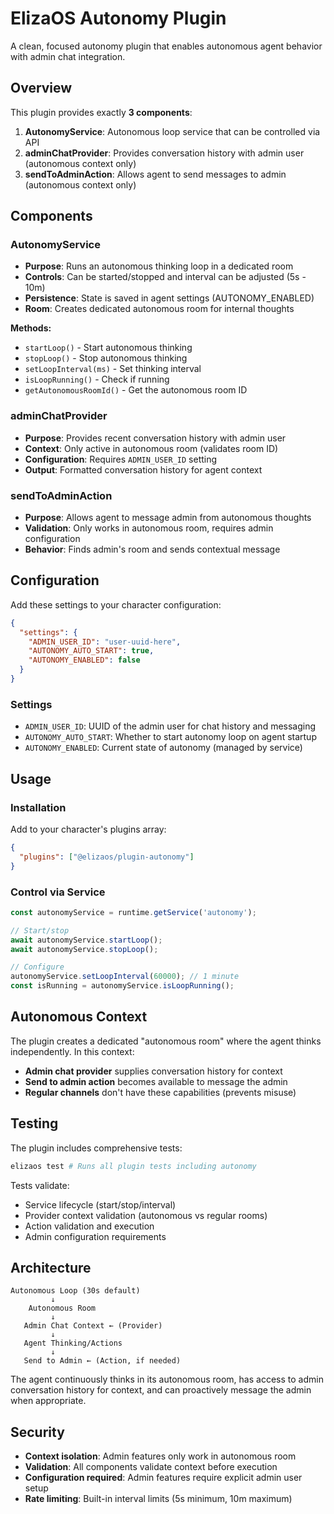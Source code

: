 # ElizaOS Autonomy Plugin

A clean, focused autonomy plugin that enables autonomous agent behavior with
admin chat integration.

## Overview

This plugin provides exactly **3 components**:

1. **AutonomyService**: Autonomous loop service that can be controlled via API
2. **adminChatProvider**: Provides conversation history with admin user
   (autonomous context only)
3. **sendToAdminAction**: Allows agent to send messages to admin (autonomous
   context only)

## Components

### AutonomyService

- **Purpose**: Runs an autonomous thinking loop in a dedicated room
- **Controls**: Can be started/stopped and interval can be adjusted (5s - 10m)
- **Persistence**: State is saved in agent settings (AUTONOMY_ENABLED)
- **Room**: Creates dedicated autonomous room for internal thoughts

**Methods:**

- `startLoop()` - Start autonomous thinking
- `stopLoop()` - Stop autonomous thinking
- `setLoopInterval(ms)` - Set thinking interval
- `isLoopRunning()` - Check if running
- `getAutonomousRoomId()` - Get the autonomous room ID

### adminChatProvider

- **Purpose**: Provides recent conversation history with admin user
- **Context**: Only active in autonomous room (validates room ID)
- **Configuration**: Requires `ADMIN_USER_ID` setting
- **Output**: Formatted conversation history for agent context

### sendToAdminAction

- **Purpose**: Allows agent to message admin from autonomous thoughts
- **Validation**: Only works in autonomous room, requires admin configuration
- **Behavior**: Finds admin's room and sends contextual message

## Configuration

Add these settings to your character configuration:

```json
{
  "settings": {
    "ADMIN_USER_ID": "user-uuid-here",
    "AUTONOMY_AUTO_START": true,
    "AUTONOMY_ENABLED": false
  }
}
```

### Settings

- `ADMIN_USER_ID`: UUID of the admin user for chat history and messaging
- `AUTONOMY_AUTO_START`: Whether to start autonomy loop on agent startup
- `AUTONOMY_ENABLED`: Current state of autonomy (managed by service)

## Usage

### Installation

Add to your character's plugins array:

```json
{
  "plugins": ["@elizaos/plugin-autonomy"]
}
```

### Control via Service

```typescript
const autonomyService = runtime.getService('autonomy');

// Start/stop
await autonomyService.startLoop();
await autonomyService.stopLoop();

// Configure
autonomyService.setLoopInterval(60000); // 1 minute
const isRunning = autonomyService.isLoopRunning();
```

## Autonomous Context

The plugin creates a dedicated "autonomous room" where the agent thinks
independently. In this context:

- **Admin chat provider** supplies conversation history for context
- **Send to admin action** becomes available to message the admin
- **Regular channels** don't have these capabilities (prevents misuse)

## Testing

The plugin includes comprehensive tests:

```bash
elizaos test # Runs all plugin tests including autonomy
```

Tests validate:

- Service lifecycle (start/stop/interval)
- Provider context validation (autonomous vs regular rooms)
- Action validation and execution
- Admin configuration requirements

## Architecture

```
Autonomous Loop (30s default)
         ↓
    Autonomous Room
         ↓
   Admin Chat Context ← (Provider)
         ↓
   Agent Thinking/Actions
         ↓
   Send to Admin ← (Action, if needed)
```

The agent continuously thinks in its autonomous room, has access to admin
conversation history for context, and can proactively message the admin when
appropriate.

## Security

- **Context isolation**: Admin features only work in autonomous room
- **Validation**: All components validate context before execution
- **Configuration required**: Admin features require explicit admin user setup
- **Rate limiting**: Built-in interval limits (5s minimum, 10m maximum)
